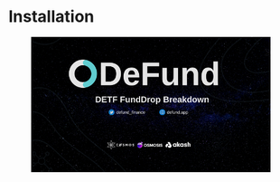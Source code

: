 # Installation

<figure><img src="../../.gitbook/assets/image (2).png" alt=""><figcaption></figcaption></figure>
